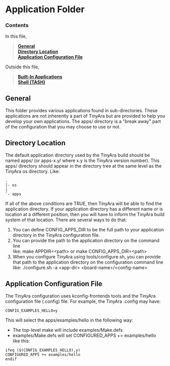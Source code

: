 # Application Folder

### Contents

In this file,  
> [**General**](README.md#general)  
> [**Directory Location**](README.md#directory-location)  
> [**Application Configuration File**](README.md#application-configuration-file)

Outside this file,  
> [**Built-In Applications**](builtin/README.md)  
> [**Shell (TASH)**](shell/README.md)

## General

This folder provides various applications found in sub-directories. These
applications are not inherently a part of TinyAra but are provided to help
you develop your own applications.  The apps/ directory is a "break away"
part of the configuration that you may choose to use or not.

## Directory Location

The default application directory used by the TinyAra build should be named
apps/ (or apps-x.y/ where x.y is the TinyAra version number). This apps/
directory should appear in the directory tree at the same level as the
TinyAra os directory.  Like:

	.  
	|- os  
	|  
	`- apps

If all of the above conditions are TRUE, then TinyAra will be able to
find the application directory. If your application directory has a
different name or is location at a different position, then you will
have to inform the TinyAra build system of that location. There are several
ways to do that:

1. You can define CONFIG_APPS_DIR to be the full path to your application
   directory in the TinyAra configuration file.  
2. You can provide the path to the application directory on the command line  
   like:  make APPDIR=\<path\> or make CONFIG_APPS_DIR=\<path\>
3. When you configure TinyAra using tools/configure.sh, you can provide that
   path to the application directory on the configuration command line  
   like: ./configure.sh -a \<app-dir\> \<board-name\>/\<config-name\>

## Application Configuration File

The TinyAra configuration uses kconfig-frontends tools and the TinyAra
configuration file (.config) file.  For example, the TinyAra .config
may have:
```
CONFIG_EXAMPLES_HELLO=y
```

This will select the apps/examples/hello in the following way:

- The top-level make will include examples/Make.defs  
- examples/Make.defs will set CONFIGURED_APPS += examples/hello  
  like this:
```
ifeq ($(CONFIG_EXAMPLES_HELLO),y)  
CONFIGURED_APPS += examples/hello  
endif
```

